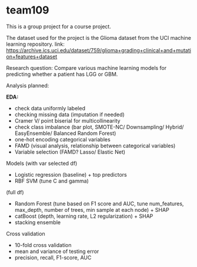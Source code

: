 # team109
This is a group project for a course project. 

The dataset used for the project is the Glioma dataset from the UCI machine learning repository.
link: https://archive.ics.uci.edu/dataset/759/glioma+grading+clinical+and+mutation+features+dataset

Research question: 
Compare various machine learning models for predicting whether a patient has LGG or GBM.

Analysis planned:

**EDA:**
-  check data uniformly labeled
-  checking missing data (imputation if needed)
-  Cramer V/ point biserial for multicollinearity
-  check class imbalance (bar plot, SMOTE-NC/ Downsampling/ Hybrid/ EasyEnsemble/ Balanced Random Forest)
-  one-hot encoding categorical variables
-  FAMD (visual analysis, relationship between categorical variables)
-  Variable selection (FAMD? Lasso/ Elastic Net)

Models
(with var selected df)
- Logistic regression (baseline) + top predictors 
- RBF SVM (tune C and gamma)

(full df)
- Random Forest (tune based on F1 score and AUC, tune num_features, max_depth, number of trees, min sample at each node) + SHAP
- catBoost (depth, learning rate, L2 regularization) + SHAP
- stacking ensemble

Cross validation 
- 10-fold cross validation
- mean and variance of testing error
- precision, recall, F1-score, AUC
